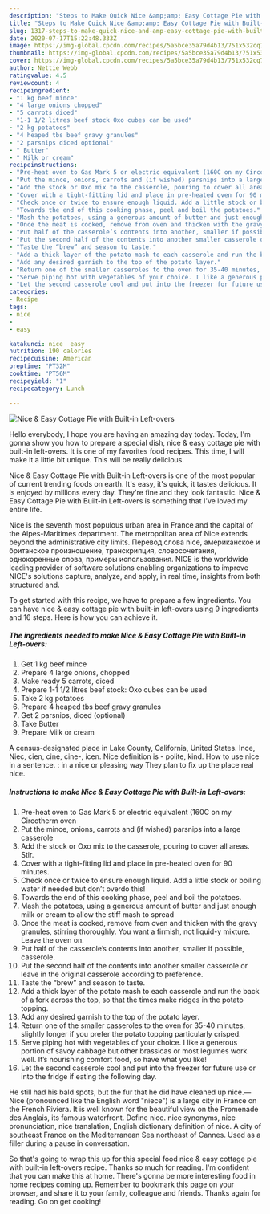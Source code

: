 ```yaml
---
description: "Steps to Make Quick Nice &amp;amp; Easy Cottage Pie with Built-in Left-overs"
title: "Steps to Make Quick Nice &amp;amp; Easy Cottage Pie with Built-in Left-overs"
slug: 1317-steps-to-make-quick-nice-and-amp-easy-cottage-pie-with-built-in-left-overs
date: 2020-07-17T15:22:48.333Z
image: https://img-global.cpcdn.com/recipes/5a5bce35a79d4b13/751x532cq70/nice-easy-cottage-pie-with-built-in-left-overs-recipe-main-photo.jpg
thumbnail: https://img-global.cpcdn.com/recipes/5a5bce35a79d4b13/751x532cq70/nice-easy-cottage-pie-with-built-in-left-overs-recipe-main-photo.jpg
cover: https://img-global.cpcdn.com/recipes/5a5bce35a79d4b13/751x532cq70/nice-easy-cottage-pie-with-built-in-left-overs-recipe-main-photo.jpg
author: Nettie Webb
ratingvalue: 4.5
reviewcount: 4
recipeingredient:
- "1 kg beef mince"
- "4 large onions chopped"
- "5 carrots diced"
- "1-1 1/2 litres beef stock Oxo cubes can be used"
- "2 kg potatoes"
- "4 heaped tbs beef gravy granules"
- "2 parsnips diced optional"
- " Butter"
- " Milk or cream"
recipeinstructions:
- "Pre-heat oven to Gas Mark 5 or electric equivalent (160C on my Circotherm oven"
- "Put the mince, onions, carrots and (if wished) parsnips into a large casserole"
- "Add the stock or Oxo mix to the casserole, pouring to cover all areas. Stir."
- "Cover with a tight-fitting lid and place in pre-heated oven for 90 minutes."
- "Check once or twice to ensure enough liquid. Add a little stock or boiling water if needed but don’t overdo this!"
- "Towards the end of this cooking phase, peel and boil the potatoes."
- "Mash the potatoes, using a generous amount of butter and just enough milk or cream to allow the stiff mash to spread"
- "Once the meat is cooked, remove from oven and thicken with the gravy granules, stirring thoroughly. You want a firmish, not liquid-y mixture. Leave the oven on."
- "Put half of the casserole’s contents into another, smaller if possible, casserole."
- "Put the second half of the contents into another smaller casserole or leave in the original casserole according to preference."
- "Taste the “brew” and season to taste."
- "Add a thick layer of the potato mash to each casserole and run the back of a fork across the top, so that the times make ridges in the potato topping."
- "Add any desired garnish to the top of the potato layer."
- "Return one of the smaller casseroles to the oven for 35-40 minutes, slightly longer if you prefer the potato topping particularly crisped."
- "Serve piping hot with vegetables of your choice. I like a generous portion of savoy cabbage but other brassicas or most legumes work well. It’s nourishing comfort food, so have what you like!"
- "Let the second casserole cool and put into the freezer for future use or into the fridge if eating the following day."
categories:
- Recipe
tags:
- nice
- 
- easy

katakunci: nice  easy 
nutrition: 190 calories
recipecuisine: American
preptime: "PT32M"
cooktime: "PT56M"
recipeyield: "1"
recipecategory: Lunch

---
```



![Nice &amp; Easy Cottage Pie with Built-in Left-overs](https://img-global.cpcdn.com/recipes/5a5bce35a79d4b13/751x532cq70/nice-easy-cottage-pie-with-built-in-left-overs-recipe-main-photo.jpg)

Hello everybody, I hope you are having an amazing day today. Today, I'm gonna show you how to prepare a special dish, nice &amp; easy cottage pie with built-in left-overs. It is one of my favorites food recipes. This time, I will make it a little bit unique. This will be really delicious.

Nice &amp; Easy Cottage Pie with Built-in Left-overs is one of the most popular of current trending foods on earth. It's easy, it's quick, it tastes delicious. It is enjoyed by millions every day. They're fine and they look fantastic. Nice &amp; Easy Cottage Pie with Built-in Left-overs is something that I've loved my entire life.

Nice is the seventh most populous urban area in France and the capital of the Alpes-Maritimes department. The metropolitan area of Nice extends beyond the administrative city limits. Перевод слова nice, американское и британское произношение, транскрипция, словосочетания, однокоренные слова, примеры использования. NICE is the worldwide leading provider of software solutions enabling organizations to improve NICE&#39;s solutions capture, analyze, and apply, in real time, insights from both structured and.


To get started with this recipe, we have to prepare a few ingredients. You can have nice &amp; easy cottage pie with built-in left-overs using 9 ingredients and 16 steps. Here is how you can achieve it.

<!--inarticleads1-->

##### The ingredients needed to make Nice &amp; Easy Cottage Pie with Built-in Left-overs:

1. Get 1 kg beef mince
1. Prepare 4 large onions, chopped
1. Make ready 5 carrots, diced
1. Prepare 1-1 1/2 litres beef stock: Oxo cubes can be used
1. Take 2 kg potatoes
1. Prepare 4 heaped tbs beef gravy granules
1. Get 2 parsnips, diced (optional)
1. Take  Butter
1. Prepare  Milk or cream


A census-designated place in Lake County, California, United States. Ince, Niec, cien, cine, cine-, icen. Nice definition is - polite, kind. How to use nice in a sentence. : in a nice or pleasing way They plan to fix up the place real nice. 

<!--inarticleads2-->

##### Instructions to make Nice &amp; Easy Cottage Pie with Built-in Left-overs:

1. Pre-heat oven to Gas Mark 5 or electric equivalent (160C on my Circotherm oven
1. Put the mince, onions, carrots and (if wished) parsnips into a large casserole
1. Add the stock or Oxo mix to the casserole, pouring to cover all areas. Stir.
1. Cover with a tight-fitting lid and place in pre-heated oven for 90 minutes.
1. Check once or twice to ensure enough liquid. Add a little stock or boiling water if needed but don’t overdo this!
1. Towards the end of this cooking phase, peel and boil the potatoes.
1. Mash the potatoes, using a generous amount of butter and just enough milk or cream to allow the stiff mash to spread
1. Once the meat is cooked, remove from oven and thicken with the gravy granules, stirring thoroughly. You want a firmish, not liquid-y mixture. Leave the oven on.
1. Put half of the casserole’s contents into another, smaller if possible, casserole.
1. Put the second half of the contents into another smaller casserole or leave in the original casserole according to preference.
1. Taste the “brew” and season to taste.
1. Add a thick layer of the potato mash to each casserole and run the back of a fork across the top, so that the times make ridges in the potato topping.
1. Add any desired garnish to the top of the potato layer.
1. Return one of the smaller casseroles to the oven for 35-40 minutes, slightly longer if you prefer the potato topping particularly crisped.
1. Serve piping hot with vegetables of your choice. I like a generous portion of savoy cabbage but other brassicas or most legumes work well. It’s nourishing comfort food, so have what you like!
1. Let the second casserole cool and put into the freezer for future use or into the fridge if eating the following day.


He still had his bald spots, but the fur that he did have cleaned up nice.— Nice (pronounced like the English word &#34;niece&#34;) is a large city in France on the French Riviera. It is well known for the beautiful view on the Promenade des Anglais, its famous waterfront. Define nice. nice synonyms, nice pronunciation, nice translation, English dictionary definition of nice. A city of southeast France on the Mediterranean Sea northeast of Cannes. Used as a filler during a pause in conversation. 

So that's going to wrap this up for this special food nice &amp; easy cottage pie with built-in left-overs recipe. Thanks so much for reading. I'm confident that you can make this at home. There's gonna be more interesting food in home recipes coming up. Remember to bookmark this page on your browser, and share it to your family, colleague and friends. Thanks again for reading. Go on get cooking!
